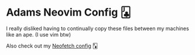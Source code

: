 # Adams Neovim Config 🃛

I really disliked having to continually copy these files between my machines like an ape.
(I use vim btw)

Also check out my <a href="https://github.com/AdamDavisDeveloper/neofetch-config">Neofetch config<a> 🃎
